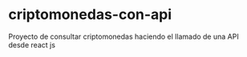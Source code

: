 # criptomonedas-con-api
Proyecto de consultar criptomonedas haciendo el llamado de una API desde react js
